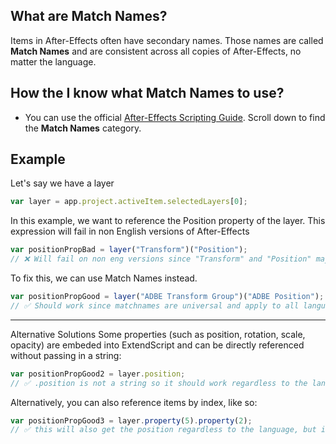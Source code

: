 ## What are Match Names?
Items in After-Effects often have secondary names. Those names are called **Match Names** and are consistent across all copies of After-Effects, no matter the language.



## How the I know what Match Names to use?
* You can use the official [After-Effects Scripting Guide](https://ae-scripting.docsforadobe.dev/index.html). Scroll down to find the **Match Names** category.


## Example

Let's say we have a layer
```js
var layer = app.project.activeItem.selectedLayers[0];
```

In this example, we want to reference the Position property of the layer.
This expression will fail in non English versions of After-Effects

```js
var positionPropBad = layer("Transform")("Position");
// ❌ Will fail on non eng versions since "Transform" and "Position" may have different names
```

To fix this, we can use Match Names instead.
```js
var positionPropGood = layer("ADBE Transform Group")("ADBE Position");
// ✅ Should work since matchnames are universal and apply to all languages
```

---
Alternative Solutions
Some properties (such as position, rotation, scale, opacity) are embeded into ExtendScript and can be directly referenced without passing in a string:
```js
var positionPropGood2 = layer.position;
// ✅ .position is not a string so it should work regardless to the language of After-Effects
```

Alternatively, you can also reference items by index, like so:
```js
var positionPropGood3 = layer.property(5).property(2);
// ✅ this will also get the position regardless to the language, but isn't very readable. 
```
